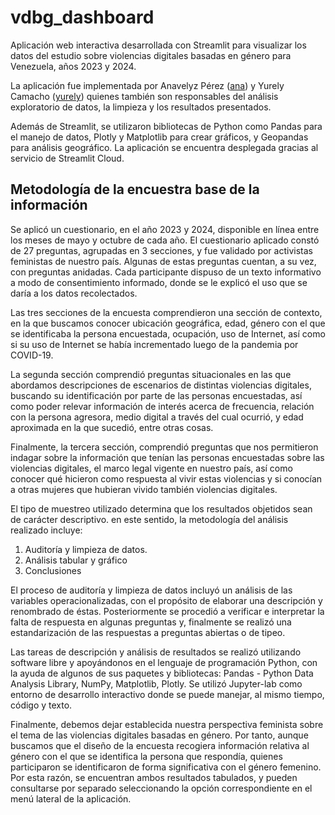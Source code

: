 # vdbg_dashboard
Aplicación web interactiva desarrollada con Streamlit para visualizar los datos del estudio sobre violencias digitales basadas en género para Venezuela, años 2023 y 2024. 

La aplicación fue implementada por Anavelyz Pérez ([ana](https://github.com/Anavelyz)) y Yurely Camacho ([yurely](https://github.com/YurelyCamacho)) quienes también son responsables del análisis exploratorio de datos, la limpieza y los resultados presentados.

Además de Streamlit, se utilizaron bibliotecas de Python como Pandas para el manejo de datos, Plotly y Matplotlib para crear gráficos, y Geopandas para análisis geográfico. La aplicación se encuentra desplegada gracias al servicio de Streamlit Cloud.

## Metodología de la encuestra base de la información

Se aplicó un cuestionario, en el año 2023 y 2024, disponible en línea entre los meses de mayo y octubre de cada año. El cuestionario aplicado constó de 27 preguntas, agrupadas en 3 secciones, y fue validado por activistas feministas de nuestro país. Algunas de estas preguntas cuentan, a su vez, con preguntas anidadas. Cada participante dispuso de un texto informativo a modo de consentimiento informado, donde se le explicó el uso que se daría a los datos recolectados.

Las tres secciones de la encuesta comprendieron una sección de contexto, en la que buscamos conocer ubicación geográfica, edad, género con el que se identificaba la persona encuestada, ocupación, uso de Internet, así como si su uso de Internet se había incrementado luego de la pandemia por COVID-19. 

La segunda sección comprendió preguntas situacionales en las que abordamos descripciones de escenarios de distintas violencias digitales, buscando su identificación por parte de las personas encuestadas, así como poder relevar información de interés acerca de frecuencia, relación con la persona agresora, medio digital a través del cual ocurrió, y edad aproximada en la que sucedió, entre otras cosas.

Finalmente, la tercera sección, comprendió preguntas que nos permitieron indagar sobre la información que tenían las personas encuestadas sobre las violencias digitales, el marco legal vigente en nuestro país, así como conocer qué hicieron como respuesta al vivir estas violencias y si conocían a otras mujeres que hubieran vivido también violencias digitales.

El tipo de muestreo utilizado determina que los resultados objetidos sean de carácter descriptivo. en este sentido, la metodología del análisis realizado incluye:

1. Auditoría y limpieza de datos.
2. Análisis tabular y gráfico
3. Conclusiones

El proceso de auditoría y limpieza de datos incluyó un análisis de las variables operacionalizadas, con el propósito de elaborar una descripción y renombrado de éstas. Posteriormente se procedió a verificar e interpretar la falta de respuesta en algunas preguntas y, finalmente se realizó una estandarización de las respuestas a preguntas abiertas o de tipeo.

Las tareas de descripción y análisis de resultados se realizó utilizando software libre y apoyándonos en el lenguaje de programación Python, con la ayuda de algunos de sus paquetes y bibliotecas: Pandas - Python Data Analysis Library, NumPy, Matplotlib, Plotly. Se utilizó Jupyter-lab como entorno de desarrollo interactivo donde se puede manejar, al mismo tiempo, código y texto.

Finalmente, debemos dejar establecida nuestra perspectiva feminista sobre el tema de las violencias digitales basadas en género. Por tanto, aunque buscamos que el diseño de la encuesta recogiera información relativa al género con el que se identifica la persona que respondía, quienes participaron se identificaron de forma significativa con el género femenino. Por esta razón, se encuentran ambos resultados tabulados, y pueden consultarse por separado seleccionando la opción correspondiente en el menú lateral de la aplicación.
